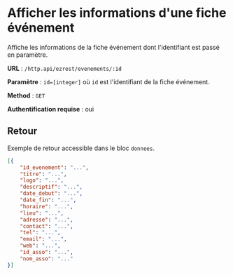 # Afficher les informations d'une fiche événement

Affiche les informations de la fiche événement dont l'identifiant est passé en paramètre.

**URL** : `/http.api/ezrest/evenements/:id`

**Paramètre** : `id=[integer]` où `id` est l'identifiant de la fiche événement.

**Method** : `GET`

**Authentification requise** : oui

## Retour

Exemple de retour accessible dans le bloc `donnees`.

```json
[{
	"id_evenement": "...",
	"titre": "...",
	"logo": "...",
	"descriptif": "...",
	"date_debut": "...",
	"date_fin": "...",
	"horaire": "...",
	"lieu": "...",
	"adresse": "...",
	"contact": "...",
	"tel": "...",
	"email": "...",
	"web": "...",
	"id_asso": "...",
	"nom_asso": "..."
}]
```

